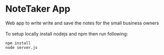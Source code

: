 # NoteTaker App
Web app to write write and save the notes for the small business owners<br><br>
To setup locally install nodejs and npm then run following:
```
npm install
node server.js
```
